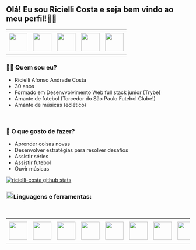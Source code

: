 ## Olá! Eu sou Ricielli Costa e seja bem vindo ao meu perfil!✌🏼

<div>
<table>
<tr>
 <td align="center" colspan="11"></td>
</tr> 
<tr>
<td><a href="https://github.com/RicielliCosta" target="_blank"><img src="https://github.com/joaopauloaramuni/joaopauloaramuni/blob/master/img/github.png?raw=true" width="50px" height="50px"/></a>
</td>
<td><a href="mailto:costa.ricielli@gmail.com" target="_blank"><img src="https://github.com/joaopauloaramuni/joaopauloaramuni/blob/master/img/gmail.png?raw=true" width="50px" height="50px"/></a>
</td>
<td><a href="https://wa.me/5511971338181" target="_blank"><img src="https://github.com/joaopauloaramuni/joaopauloaramuni/blob/master/img/wpp.png?raw=true" width="50px" height="50px"/></a>
</td>
<td><a href="https://www.instagram.com/riciicosta/" target="_blank"><img src="https://github.com/joaopauloaramuni/joaopauloaramuni/blob/master/img/insta.png?raw=true" width="50px" height="50px"/></a>
</td>
<td><a href="https://www.linkedin.com/in/ricielli-costa/" target="_blank"><img src="https://github.com/joaopauloaramuni/joaopauloaramuni/blob/master/img/linkedin.png?raw=true" width="50px" height="50px"/></a>
</td>
</tr>
<tr>
 <td align="center" colspan="11"></td>
</tr> 
</table>

<div>
<h3>👨‍💻 Quem sou eu? </h3>
<ul>
  <li>Ricielli Afonso Andrade Costa</li>
  <li>30 anos</li>
  <li>Formado em Desenvvolvimento Web full stack junior (Trybe)</li>
  <li>Amante de futebol (Torcedor do São Paulo Futebol Clube!)</li>
  <li>Amante de músicas (eclético)</li>
</ul>
  </br>
  <h3>🤔 O que gosto de fazer? </h3>
<ul>
  <li>Aprender coisas novas</li>
  <li>Desenvolver estratégias para resolver desafios</li>
  <li>Assistir séries</li>
  <li>Assistir futebol</li>
  <li>Ouvir músicas</li>
</ul>
</div>

[![ricielli-costa github stats](https://github-readme-stats.vercel.app/api?username=RicielliCosta&count_private=true&hide=issues&show_icons=true&title_color=007ec6&icon_color=007ec6&line_height=24)](https://github.com/RicielliCosta)
<!--
[![Top Langs](https://github-readme-stats.vercel.app/api/top-langs/?username=RicielliCosta&layout=compact&langs_count=6&hide=php&title_color=007ec6&icon_color=007ec6)](https://profile.codersrank.io/user/github.com/RicielliCosta/)
-->

<div>
<h3> <img height="20" src="https://raw.githubusercontent.com/innng/innng/master/assets/soulgem-sayaka.gif"/>Linguagens e ferramentas:</h3>
<table>
<tr>
 <td align="center" colspan="11"></td>
</tr>
<tr>
<td><a href="https://www.python.org/" target="_blank"><img width="50px" height="50px" src="https://github.com/joaopauloaramuni/joaopauloaramuni/blob/master/img/python.png?raw=true"/></a></td>
&nbsp;  
<td><a href="https://www.w3schools.com/html/" target="_blank"><img width="50px" height="50px" src="https://github.com/joaopauloaramuni/joaopauloaramuni/blob/master/img/html.svg"/></a></td>
&nbsp;
<td><a href="https://www.w3schools.com/css/" target="_blank"><img width="50px" height="50px" src="https://github.com/joaopauloaramuni/joaopauloaramuni/blob/master/img/css.svg"/></a></td>
&nbsp; 
<td><a href="https://www.w3schools.com/js/" target="_blank"><img width="50px" height="50px" src="https://github.com/joaopauloaramuni/joaopauloaramuni/blob/master/img/js.png"/></a></td>
&nbsp; 
<td><a href="https://pt-br.reactjs.org/" target="_blank"><img width="50px" height="50px" src="https://github.com/joaopauloaramuni/joaopauloaramuni/blob/master/img/react.png"/></a></td>
&nbsp; 
<td><a href="https://www.mysql.com/" target="_blank"><img width="50px" height="50px" src="https://github.com/joaopauloaramuni/joaopauloaramuni/blob/master/img/mysql.png"/></a></td>
&nbsp; 
<td><a href="https://www.mongodb.com/pt-br" target="_blank"><img width="50px" height="50px" src="https://github.com/joaopauloaramuni/joaopauloaramuni/blob/master/img/mongodb.png"/></a></td>
&nbsp; 
<td><a href="https://nodejs.org/en/" target="_blank"><img width="50px" height="50px" src="https://github.com/joaopauloaramuni/joaopauloaramuni/blob/master/img/nodejs.png"/></a></td>
&nbsp; 
<td><a href="https://www.docker.com/" target="_blank"><img width="50px" height="50px" src="https://github.com/joaopauloaramuni/joaopauloaramuni/blob/master/img/docker.png"/></a></td>
&nbsp; 
<td><a href="https://aws.amazon.com/pt/" target="_blank"><img width="50px" height="50px" src="https://github.com/joaopauloaramuni/joaopauloaramuni/blob/master/img/aws.svg"/></a></td>
&nbsp;   
<td><a href="https://code.visualstudio.com/" target="_blank"><img width="50px" height="50px" src="https://github.com/joaopauloaramuni/joaopauloaramuni/blob/master/img/vs.png"/></a></td>
</tr> 
<tr>
 <td align="center" colspan="11"></td>
</tr> 
</table>
</div>

